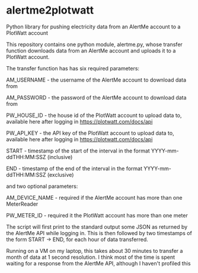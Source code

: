 alertme2plotwatt
================

Python library for pushing electricity data from an AlertMe account to a PlotWatt account

This repository contains one python module, alertme.py, whose transfer function downloads data from an AlertMe account and uploads it to a PlotWatt account.


The transfer function has has six required parameters:

AM_USERNAME - the username of the AlertMe account to download data from

AM_PASSWORD - the password of the AlertMe account to download data from

PW_HOUSE_ID - the house id of the PlotWatt account to upload data to, available here after logging in https://plotwatt.com/docs/api

PW_API_KEY - the API key of the PlotWatt account to upload data to, available here after logging in https://plotwatt.com/docs/api

START - timestamp of the start of the interval in the format YYYY-mm-ddTHH:MM:SSZ (inclusive)

END - timestamp of the end of the interval in the format YYYY-mm-ddTHH:MM:SSZ (exclusive)


and two optional parameters:

AM_DEVICE_NAME - required if the AlertMe account has more than one MeterReader

PW_METER_ID - required it the PlotWatt account has more than one meter


The script will first print to the standard output some JSON as returned by the AlertMe API while logging in.
This is then followed by two timestamps of the form START -> END, for each hour of data transferred.

Running on a VM on my laptop, this takes about 30 minutes to transfer a month of data at 1 second resolution.
I think most of the time is spent waiting for a response from the AlertMe API, although I haven't profiled this

